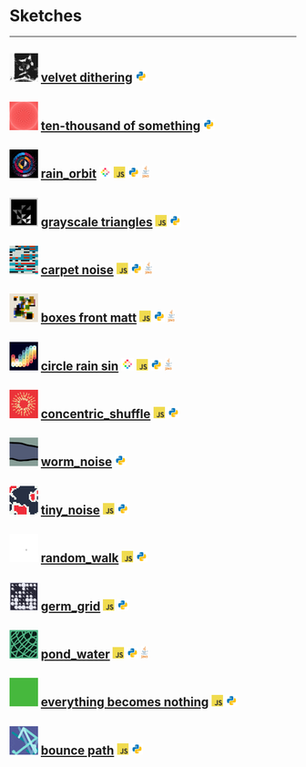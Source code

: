 # Sketches
---
<img width="50" src="./velvet_dithering/images/cat_1_dither.png"> [velvet dithering](https://github.com/alexthescott/graphic_sketches/tree/main/velvet_dithering) <img height="20" src="./icons/py.png"> 
---
<img width="50" src="./tenthousand_of_something/images/jan_1_thumb.png"> [ten-thousand of something](https://github.com/alexthescott/graphic_sketches/tree/main/tenthousand_of_something) <img height="20" src="./icons/py.png"> 
---
<img width="50" src="./rain_orbit/gifs/rain_orbit_thumb.gif"> [rain_orbit](https://github.com/alexthescott/graphic_sketches/tree/main/rain_orbit) <img height="20" src="./icons/pico8.png"> <img height="20" src="./icons/js.png"> <img height="20" src="./icons/py.png"> <img height="22" src="./icons/java.png"> 
---
<img width="50" src="./grayscale_triangles/gifs/gs_thumb.gif"> [grayscale triangles](https://github.com/alexthescott/graphic_sketches/tree/main/grayscale_triangles) <img height="20" src="./icons/js.png"> <img height="20" src="./icons/py.png"> 
---
<img width="50" src="./carpet_noise/gifs/cn_thumb.gif"> [carpet noise](https://github.com/alexthescott/graphic_sketches/tree/main/carpet_noise) <img height="20" src="./icons/js.png"> <img height="20" src="./icons/py.png"> <img height="22" src="./icons/java.png"> 
---
<img width="50" src="./boxes_front_matt/gifs/bfm_thumb.gif"> [boxes front matt](https://github.com/alexthescott/graphic_sketches/tree/main/boxes_front_matt) <img height="20" src="./icons/js.png"> <img height="20" src="./icons/py.png"> <img height="22" src="./icons/java.png">  
---
<img width="50" src="./circle_rain_sin/gifs/circle_rain_sin_gif_thumb.gif"> [circle rain sin](https://github.com/alexthescott/graphic_sketches/tree/main/circle_rain_sin) <img height="22" src="./icons/pico8.png"> <img height="20" src="./icons/js.png"> <img height="20" src="./icons/py.png"> <img height="22" src="./icons/java.png">  
---
<img width="50" src="./concentric_shuffle/gifs/cs_gif_thumb.gif"> [concentric_shuffle](https://github.com/alexthescott/graphic_sketches/tree/main/concentric_shuffle) <img height="20" src="./icons/js.png"> <img height="20" src="./icons/py.png"> 
---
<img width="50" src="./worm_noise/gifs/worm_noise_gif_thumb.gif"> [worm_noise](https://github.com/alexthescott/graphic_sketches/tree/main/worm_noise) <img height="20" src="./icons/py.png"> 
---
<img width="50" src="./tiny_noise/gifs/tiny_noise_gif_thumb.gif"> [tiny_noise](https://github.com/alexthescott/graphic_sketches/tree/main/tiny_noise) <img height="20" src="./icons/js.png"> <img height="20" src="./icons/py.png"> 
---
<img width="50" src="./random_walk/gifs/mm_rw_gif_thumb.gif"> [random_walk](https://github.com/alexthescott/graphic_sketches/tree/main/random_walk) <img height="20" src="./icons/js.png"> <img height="20" src="./icons/py.png"> 
---
<img width="50" src="./germ_grid/gifs/gg_gif_thumb.gif"> [germ_grid](https://github.com/alexthescott/p5.js-sketches/tree/main/germ_grid) <img height="20" src="./icons/js.png"> <img height="20" src="./icons/py.png"> 
---
<img width="50" src="./pond_water/gifs/pw_gif_thumb.gif"> [pond_water](https://github.com/alexthescott/graphic_sketches/tree/main/pond_water) <img height="20" src="./icons/js.png"> <img height="20" src="./icons/py.png"> <img height="22" src="./icons/java.png">  
---
<img width="50" src="./everything_becomes_nothing/gifs/ebn_gif_thumb.gif"> [everything becomes nothing](https://github.com/alexthescott/graphic_sketches/tree/main/everything_becomes_nothing) <img height="20" src="./icons/js.png"> <img height="20" src="./icons/py.png"> 
---
<img width="50" src="./bounce_path/gifs/bg_gif_thumb.gif"> [bounce path](https://github.com/alexthescott/graphic_sketches/tree/main/bounce_path) <img height="20" src="./icons/js.png"> <img height="20" src="./icons/py.png">
---
